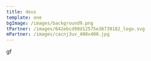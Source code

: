 ```yaml
---
title: deus
template: one
bgImage: /images/background9.png
tPartner: /images/642ebcd98d12575e36739182_logo.svg
mPartner: /images/cacnj3uv_400x400.jpg
---
```

g﻿f